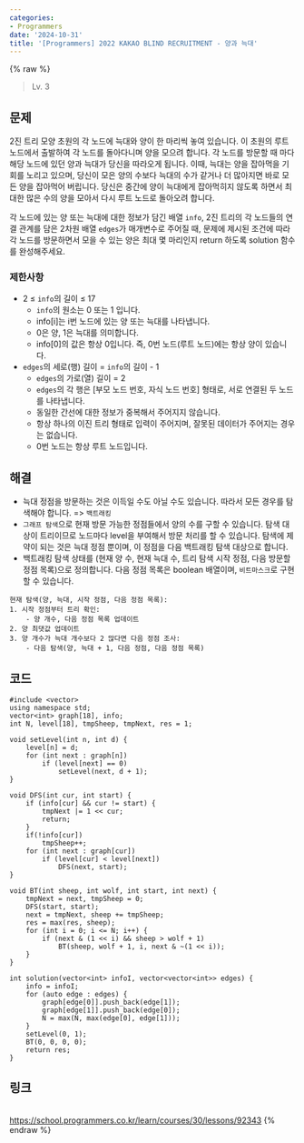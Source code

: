 ```yaml
---
categories:
- Programmers
date: '2024-10-31'
title: '[Programmers] 2022 KAKAO BLIND RECRUITMENT - 양과 늑대'
---
```


{% raw %}
> Lv. 3<br>

## 문제
2진 트리 모양 초원의 각 노드에 늑대와 양이 한 마리씩 놓여 있습니다. 이 초원의 루트 노드에서 출발하여 각 노드를 돌아다니며 양을 모으려 합니다. 각 노드를 방문할 때 마다 해당 노드에 있던 양과 늑대가 당신을 따라오게 됩니다. 이때, 늑대는 양을 잡아먹을 기회를 노리고 있으며, 당신이 모은 양의 수보다 늑대의 수가 같거나 더 많아지면 바로 모든 양을 잡아먹어 버립니다. 당신은 중간에 양이 늑대에게 잡아먹히지 않도록 하면서 최대한 많은 수의 양을 모아서 다시 루트 노드로 돌아오려 합니다.

각 노드에 있는 양 또는 늑대에 대한 정보가 담긴 배열  `info`, 2진 트리의 각 노드들의 연결 관계를 담은 2차원 배열  `edges`가 매개변수로 주어질 때, 문제에 제시된 조건에 따라 각 노드를 방문하면서 모을 수 있는 양은 최대 몇 마리인지 return 하도록 solution 함수를 완성해주세요.

### 제한사항
-   2 ≤  `info`의 길이 ≤ 17
    -   `info`의 원소는 0 또는 1 입니다.
    -   info[i]는 i번 노드에 있는 양 또는 늑대를 나타냅니다.
    -   0은 양, 1은 늑대를 의미합니다.
    -   info[0]의 값은 항상 0입니다. 즉, 0번 노드(루트 노드)에는 항상 양이 있습니다.
-   `edges`의 세로(행) 길이 =  `info`의 길이 - 1
    -   `edges`의 가로(열) 길이 = 2
    -   `edges`의 각 행은 [부모 노드 번호, 자식 노드 번호] 형태로, 서로 연결된 두 노드를 나타냅니다.
    -   동일한 간선에 대한 정보가 중복해서 주어지지 않습니다.
    -   항상 하나의 이진 트리 형태로 입력이 주어지며, 잘못된 데이터가 주어지는 경우는 없습니다.
    -   0번 노드는 항상 루트 노드입니다.

## 해결
- 늑대 정점을 방문하는 것은 이득일 수도 아닐 수도 있습니다. 따라서 모든 경우를 탐색해야 합니다. => `백트래킹`
- `그래프 탐색`으로 현재 방문 가능한 정점들에서 양의 수를 구할 수 있습니다. 탐색 대상이 트리이므로 노드마다 level을 부여해서 방문 처리를 할 수 있습니다. 탐색에 제약이 되는 것은 늑대 정점 뿐이며, 이 정점을 다음 백트래킹 탐색 대상으로 합니다.
- 백트래킹 탐색 상태를 (현재 양 수, 현재 늑대 수, 트리 탐색 시작 정점, 다음 방문할 정점 목록)으로 정의합니다. 다음 정점 목록은 boolean 배열이며, `비트마스크`로 구현할 수 있습니다.

```
현재 탐색(양, 늑대, 시작 정점, 다음 정점 목록): 
1. 시작 정점부터 트리 확인:
	- 양 개수, 다음 정점 목록 업데이트
2. 양 최댓값 업데이트
3. 양 개수가 늑대 개수보다 2 많다면 다음 정점 조사:
	- 다음 탐색(양, 늑대 + 1, 다음 정점, 다음 정점 목록)
```

## 코드
```
#include <vector>
using namespace std;
vector<int> graph[18], info;
int N, level[18], tmpSheep, tmpNext, res = 1;

void setLevel(int n, int d) {
    level[n] = d;
    for (int next : graph[n])
        if (level[next] == 0)
            setLevel(next, d + 1);
}

void DFS(int cur, int start) {
    if (info[cur] && cur != start) {
        tmpNext |= 1 << cur;
        return;
    }
    if(!info[cur])
        tmpSheep++;
    for (int next : graph[cur])
        if (level[cur] < level[next])
            DFS(next, start);
}

void BT(int sheep, int wolf, int start, int next) {
    tmpNext = next, tmpSheep = 0;
    DFS(start, start);
    next = tmpNext, sheep += tmpSheep;
    res = max(res, sheep);
    for (int i = 0; i <= N; i++) {
        if (next & (1 << i) && sheep > wolf + 1)
            BT(sheep, wolf + 1, i, next & ~(1 << i));
    }
}

int solution(vector<int> infoI, vector<vector<int>> edges) {
    info = infoI;
    for (auto edge : edges) {
        graph[edge[0]].push_back(edge[1]);
        graph[edge[1]].push_back(edge[0]);
        N = max(N, max(edge[0], edge[1]));
    }
    setLevel(0, 1);
    BT(0, 0, 0, 0);
    return res;
}
```

## 링크
<br>https://school.programmers.co.kr/learn/courses/30/lessons/92343
{% endraw %}